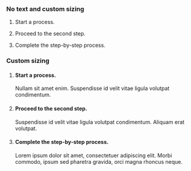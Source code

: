 <h3 class="site-preview-heading">No text and custom sizing</h3>
<ol class="usa-process-list">
  <li class="usa-process-list__item padding-bottom-4">
    <p class="usa-process-list__heading font-sans-xl line-height-sans-1">
      Start a process.
    </p>
  </li>
  <li class="usa-process-list__item padding-bottom-4">
    <p class="usa-process-list__heading font-sans-xl line-height-sans-1">
      Proceed to the second step.
    </p>
  </li>
  <li class="usa-process-list__item">
    <p class="usa-process-list__heading font-sans-xl line-height-sans-1">
      Complete the step-by-step process.
    </p>
  </li>
</ol>

<h3 class="site-preview-heading">Custom sizing</h3>
<ol class="usa-process-list">
  <li class="usa-process-list__item padding-bottom-4">
    <h4 class="usa-process-list__heading font-sans-xl line-height-sans-1">
      Start a process.
    </h4>
    <p class="font-sans-lg margin-top-1 text-light">
      Nullam sit amet enim. Suspendisse id velit vitae ligula volutpat
      condimentum.
    </p>
  </li>
  <li class="usa-process-list__item padding-bottom-4">
    <h4 class="usa-process-list__heading font-sans-xl line-height-sans-1">
      Proceed to the second step.
    </h4>
    <p class="font-sans-lg margin-top-1 text-light">
      Suspendisse id velit vitae ligula volutpat condimentum. Aliquam erat
      volutpat.
    </p>
  </li>
  <li class="usa-process-list__item">
    <h4 class="usa-process-list__heading font-sans-xl line-height-sans-1">
      Complete the step-by-step process.
    </h4>
    <p class="font-sans-lg margin-top-1 text-light">
      Lorem ipsum dolor sit amet, consectetuer adipiscing elit. Morbi commodo,
      ipsum sed pharetra gravida, orci magna rhoncus neque.
    </p>
  </li>
</ol>
